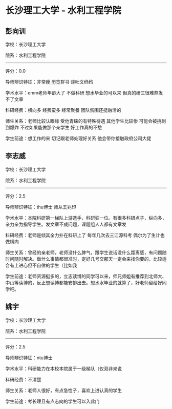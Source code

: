 # 长沙理工大学 - 水利工程学院

## 彭向训

学校：长沙理工大学

院系：水利工程学院

* * *

评分：0.0

导师辨识特征：非常瘦 历览群书 谈吐文绉绉

学术水平：emm老师年龄大了 不做科研 想水毕业的可以来 但真的研三很难熬发不了文章

科研经费：横向多 经费蛮多 经常聚餐 团队氛围还挺融洽的

师生关系：老师比较认眼缘 受他青睐的有特殊待遇 其他学生比较惨 可能会被挑刺到爆炸 不过如果能做那个亲学生 好工作真的不愁

学生前途：想工作的来 切记跟老师处理好关系 他会带你接触政府公司大佬

## 李志威

学校：长沙理工大学

院系：水利工程学院

* * *

评分：2.5

导师辨识特征：thu博士 师从王兆印

学术水平：本院科研第一梯队上游选手，科研狂一位。有很多科研点子，纵向多，亲力亲为指导学生。发文章不成问题，课题组人人都有文章发

科研经费：老师是倾其全力扑在科研上了 每年几次去三江源科考 偶尔为了生计也做横向

师生关系：曾经的亲老师，老师没什么脾气，跟学生说话没什么距离感，有问题随时问随时解决。做什么事情都很准时，定好几号交那天一定会来找你要的，比较适合有上进心但不自律的学生（比如我

学生前途：老师资源挺多的，立志读博的同学可以来，师兄师姐有推荐到北师大、中山等读博的，反正想读博都能安排出去。想水水毕业的就算了，好老师留给好同学吧。

## 姚宇

学校：长沙理工大学

院系：水利工程学院

* * *

评分：2.5

导师辨识特征：ntu博士

学术水平：科研能力在本校本院属于一级梯队（仅双非来说

科研经费：不清楚

师生关系：老师人很好，有点急性子，喜欢上进认真的学生

学生前途：考长理且有点志向的学生可以入此门